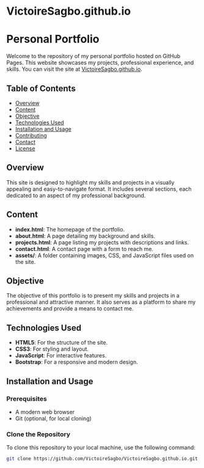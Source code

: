 # VictoireSagbo.github.io

# Personal Portfolio

Welcome to the repository of my personal portfolio hosted on GitHub Pages. This website showcases my projects, professional experience, and skills. You can visit the site at [VictoireSagbo.github.io](https://VictoireSagbo.github.io).

## Table of Contents

- [Overview](#overview)
- [Content](#content)
- [Objective](#objective)
- [Technologies Used](#technologies-used)
- [Installation and Usage](#installation-and-usage)
- [Contributing](#contributing)
- [Contact](#contact)
- [License](#license)

## Overview

This site is designed to highlight my skills and projects in a visually appealing and easy-to-navigate format. It includes several sections, each dedicated to an aspect of my professional background.

## Content

- **index.html**: The homepage of the portfolio.
- **about.html**: A page detailing my background and skills.
- **projects.html**: A page listing my projects with descriptions and links.
- **contact.html**: A contact page with a form to reach me.
- **assets/**: A folder containing images, CSS, and JavaScript files used on the site.

## Objective

The objective of this portfolio is to present my skills and projects in a professional and attractive manner. It also serves as a platform to share my achievements and provide a means to contact me.

## Technologies Used

- **HTML5**: For the structure of the site.
- **CSS3**: For styling and layout.
- **JavaScript**: For interactive features.
- **Bootstrap**: For a responsive and modern design.

## Installation and Usage

### Prerequisites

- A modern web browser
- Git (optional, for local cloning)

### Clone the Repository

To clone this repository to your local machine, use the following command:

```bash
git clone https://github.com/VictoireSagbo/VictoireSagbo.github.io.git
